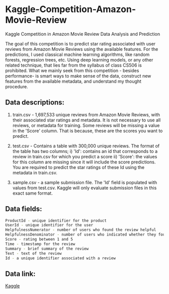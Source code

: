 # Kaggle-Competition-Amazon-Movie-Review
Kaggle Competition in Amazon Movie Review Data Analysis and Prediction

The goal of this competition is to predict star rating associated with user reviews from Amazon Movie Reviews using the available features. For the predictions, I used classical machine learning algorithms, like random forests, regression trees, etc. Using deep learning models, or any other related technique, that lies far from the syllabus of class CS506 is prohibited. What we mainly seek from this competition - besides performance- is smart ways to make sense of the data, construct new features from the available metadata, and understand my thought procedure.

## Data descriptions:
1. train.csv - 1,697,533 unique reviews from Amazon Movie Reviews, with their associated star ratings and metadata. It is not necessary to use all reviews, or metadata for training. Some reviews will be missing a value in the 'Score' column. That is because, these are the scores you want to predict.

2. test.csv - Contains a table with 300,000 unique reviews. The format of the table has two columns; i) 'Id': contains an id that corresponds to a review in train.csv for which you predict a score ii) 'Score': the values for this column are missing since it will include the score predictions. You are required to predict the star ratings of these Id using the metadata in train.csv.

3. sample.csv - a sample submission file. The 'Id' field is populated with values from test.csv. Kaggle will only evaluate submission files in this exact same format.

## Data fields:
```bash
ProductId - unique identifier for the product
UserId - unique identifier for the user
HelpfulnessNumerator - number of users who found the review helpful
HelpfulnessDenominator - number of users who indicated whether they found the review helpful
Score - rating between 1 and 5
Time - timestamp for the review
Summary - brief summary of the review
Text - text of the review
Id - a unique identifier associated with a review
```

## Data link:
[Kaggle](https://www.kaggle.com/c/cs506-fall-2020/data)
